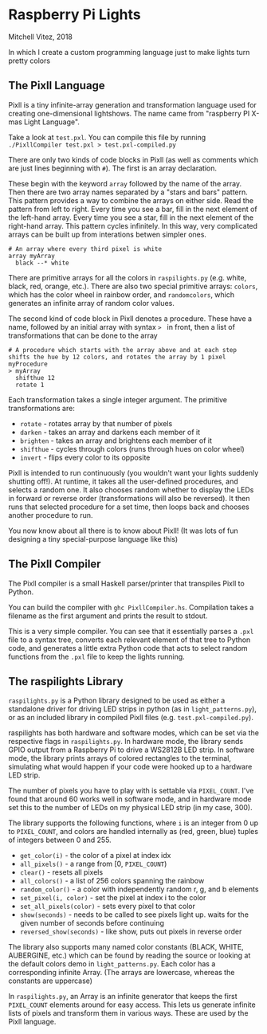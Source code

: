 # Raspberry Pi Lights

Mitchell Vitez, 2018

In which I create a custom programming language just to make lights turn pretty colors

## The Pixll Language

Pixll is a tiny infinite-array generation and transformation language used for creating one-dimensional lightshows. The name came from "raspberry PI X-mas Light Language".

Take a look at `test.pxl`. You can compile this file by running `./PixllCompiler test.pxl > test.pxl-compiled.py`

There are only two kinds of code blocks in Pixll (as well as comments which are just lines beginning with `#`). The first is an array declaration.

These begin with the keyword `array` followed by the name of the array. Then there are two array names separated by a "stars and bars" pattern. This pattern provides a way to combine the arrays on either side. Read the pattern from left to right. Every time you see a bar, fill in the next element of the left-hand array. Every time you see a star, fill in the next element of the right-hand array. This pattern cycles infinitely. In this way, very complicated arrays can be built up from interations betwen simpler ones.

```
# An array where every third pixel is white
array myArray
  black --* white
```

There are primitive arrays for all the colors in `raspilights.py` (e.g. white, black, red, orange, etc.). There are also two special primitive arrays: `colors`, which has the color wheel in rainbow order, and `randomcolors`, which generates an infinite array of random color values.

The second kind of code block in Pixll denotes a procedure. These have a name, followed by an initial array with syntax `> ` in front, then a list of transformations that can be done to the array

```
# A procedure which starts with the array above and at each step shifts the hue by 12 colors, and rotates the array by 1 pixel
myProcedure
> myArray
  shifthue 12
  rotate 1
```

Each transformation takes a single integer argument. The primitive transformations are:
- `rotate` - rotates array by that number of pixels
- `darken` - takes an array and darkens each member of it
- `brighten` - takes an array and brightens each member of it
- `shifthue` - cycles through colors (runs through hues on color wheel)
- `invert` - flips every color to its opposite

Pixll is intended to run continuously (you wouldn't want your lights suddenly shutting off!). At runtime, it takes all the user-defined procedures, and selects a random one. It also chooses random whether to display the LEDs in forward or reverse order (transformations will also be reversed). It then runs that selected procedure for a set time, then loops back and chooses another procedure to run.

You now know about all there is to know about Pixll! (It was lots of fun designing a tiny special-purpose language like this)

## The Pixll Compiler

The Pixll compiler is a small Haskell parser/printer that transpiles Pixll to Python. 

You can build the compiler with `ghc PixllCompiler.hs`. Compilation takes a filename as the first argument and prints the result to stdout.

This is a very simple compiler. You can see that it essentially parses a `.pxl` file to a syntax tree, converts each relevant element of that tree to Python code, and generates a little extra Python code that acts to select random functions from the `.pxl` file to keep the lights running.


## The raspilights Library

`raspilights.py` is a Python library designed to be used as either a standalone driver for driving LED strips in python (as in `light_patterns.py`), or as an included library in compiled Pixll files (e.g. `test.pxl-compiled.py`).

raspilights has both hardware and software modes, which can be set via the respective flags in `raspilights.py`. In hardware mode, the library sends GPIO output from a Raspberry Pi to drive a WS2812B LED strip. In software mode, the library prints arrays of colored rectangles to the terminal, simulating what would happen if your code were hooked up to a hardware LED strip.

The number of pixels you have to play with is settable via `PIXEL_COUNT`. I've found that around 60 works well in software mode, and in hardware mode set this to the number of LEDs on my physical LED strip (in my case, 300).

The library supports the following functions, where `i` is an integer from 0 up to `PIXEL_COUNT`, and colors are handled internally as (red, green, blue) tuples of integers between 0 and 255.

- `get_color(i)` - the color of a pixel at index idx
- `all_pixels()` - a range from [0, `PIXEL_COUNT`)
- `clear()` - resets all pixels 
- `all_colors()` - a list of 256 colors spanning the rainbow
- `random_color()` - a color with independently random r, g, and b elements
- `set_pixel(i, color)` - set the pixel at index i to the color
- `set_all_pixels(color)` - sets every pixel to that color
- `show(seconds)` - needs to be called to see pixels light up. waits for the given number of seconds before continuing
- `reversed_show(seconds)` - like show, puts out pixels in reverse order

The library also supports many named color constants (BLACK, WHITE, AUBERGINE, etc.) which can be found by reading the source or looking at the default colors demo in `light_patterns.py`. Each color has a corresponding infinite Array. (The arrays are lowercase, whereas the constants are uppercase)

In `raspilights.py`, an Array is an infinite generator that keeps the first `PIXEL_COUNT` elements around for easy access. This lets us generate infinite lists of pixels and transform them in various ways. These are used by the Pixll language.
